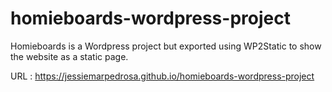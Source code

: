 # homieboards-wordpress-project
Homieboards is a Wordpress project but exported using WP2Static to show the website as a static page.

URL : https://jessiemarpedrosa.github.io/homieboards-wordpress-project
